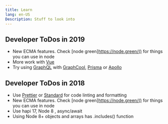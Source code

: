 ```yaml
---
title: Learn
lang: en-US
Description: Stuff to look into
---
```


## Developer ToDos in 2019

* New ECMA features. Check [node green]https://node.green/() for things you can use in node
* More work with [Vue](https://vuejs.org/)
* Try using [GraphQL](https://graphql.org/) with [GraphCool](https://www.graph.cool/), [Prisma](https://www.prisma.io/) or [Apollo](https://www.apollographql.com/)


## Developer ToDos in 2018

* Use [Prettier](https://github.com/prettier/prettier) or [Standard](https://standardjs.com/) for code linting and formatting
* New ECMA features. Check [node green]https://node.green/() for things you can use in node
* Use hapi 17, Node 8 , async/await
* Using Node 8+ objects and arrays has .includes() function
